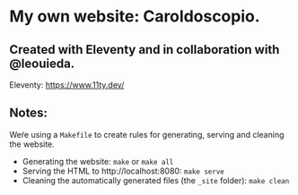 # My own website: Caroldoscopio. 

## Created with Eleventy and in collaboration with @leouieda.

Eleventy: https://www.11ty.dev/

## Notes:

Weŕe using a `Makefile` to create rules for generating, serving and cleaning the website.

* Generating the website: `make` or `make all`
* Serving the HTML to http://localhost:8080: `make serve`
* Cleaning the automatically generated files (the `_site` folder): `make clean`
